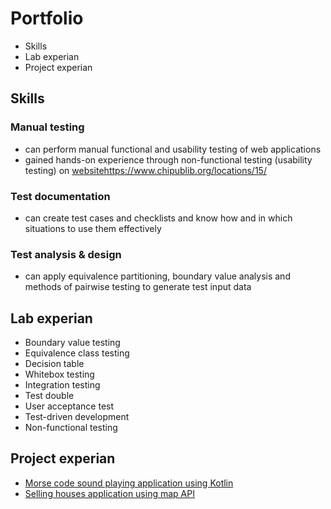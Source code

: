 # Portfolio
- Skills
- Lab experian
- Project experian
## Skills
### Manual testing
- can perform manual functional and usability testing of web applications
- gained hands-on experience through non-functional testing (usability testing) on [website](https://www.chipublib.org/locations/15/)https://www.chipublib.org/locations/15/
### Test documentation
- can create test cases and checklists and know how and in which situations to use them effectively
### Test analysis & design
- can apply equivalence partitioning, boundary value analysis and methods of pairwise testing to generate test input data
## Lab experian
- Boundary value testing
- Equivalence class testing
- Decision table
- Whitebox testing
- Integration testing
- Test double
- User acceptance test
- Test-driven development
- Non-functional testing
## Project experian
- [Morse code sound playing application using Kotlin](https://github.com/parinyap03/morseCode.git)
- [Selling houses application using map API](https://github.com/parinyap03/house-price.git)

